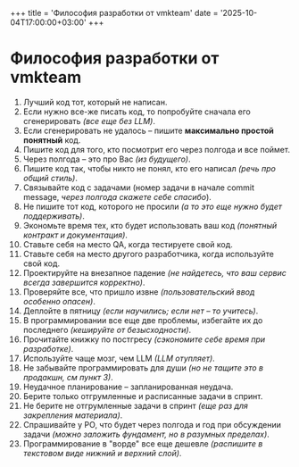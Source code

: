 +++
title = 'Философия разработки от vmkteam'
date = '2025-10-04T17:00:00+03:00'
+++

# Философия разработки от vmkteam

1. Лучший код тот, который не написан.
2. Если нужно все-же писать код, то попробуйте сначала его сгенерировать _(все еще без LLM)_. 
3. Если сгенерировать не удалось – пишите **максимально простой понятный** код.
4. Пишите код для того, кто посмотрит его через полгода и все поймет.
5. Через полгода – это про Вас _(из будущего)_.
6. Пишите код так, чтобы никто не понял, кто его написал _(речь про общий стиль)_.
7. Связывайте код с задачами (номер задачи в начале commit message, _через полгода скажете себе спасибо_).
8. Не пишите тот код, которого не просили _(а то это еще нужно будет поддерживать)_.
9. Экономьте время тех, кто будет использовать ваш код _(понятный контракт и документация)_.
10. Ставьте себя на место QA, когда тестируете свой код.
11. Ставьте себя на место другого разработчика, когда используйте свой код. 
12. Проектируйте на внезапное падение _(не найдетесь, что ваш сервис всегда завершится корректно)_.
13. Проверяйте все, что пришло извне _(пользовательский ввод особенно опасен)_.
14. Деплойте в пятницу _(если научились; если нет – то учитесь)_.
15. В программировании все еще две проблемы, избегайте их до последнего _(кешируйте от безысходности)_.
16. Прочитайте книжку по постгресу _(сэкономите себе время при разработке)_.
17. Используйте чаще мозг, чем LLM _(LLM отупляет)_.
18. Не забывайте программировать для души _(но не тащите это в продакшн, см пункт 3)_.
19. Неудачное планирование – запланированная неудача.
20. Берите только отгрумленные и расписанные задачи в спринт.
21. Не берите не отгрумленные задачи в спринт _(еще раз для закрепления материала)_.
22. Спрашивайте у PO, что будет через полгода и год при обсуждении задачи _(можно заложить фундамент, но в разумных пределах)_.
23. Программирование в "ворде" все еще дешевле _(распишите в текстовом виде нижний и верхний слой)_.
